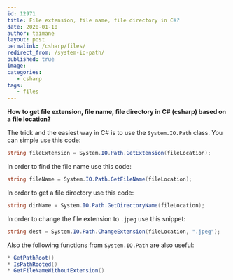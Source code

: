 ```yaml
---
id: 12971
title: File extension, file name, file directory in C#?
date: 2020-01-10
author: taimane
layout: post
permalink: /csharp/files/
redirect_from: /system-io-path/
published: true
image: 
categories:
   - csharp
tags:
   - files
---
```

**How to get file extension, file name, file directory in C# (csharp) based on a file location?**

The trick and the easiest way in C# is to use the `System.IO.Path` class.
You can simple use this code:

```c#
string fileExtension = System.IO.Path.GetExtension(fileLocation);
```
In order to find the file name use this code:

```c#
string fileName = System.IO.Path.GetFileName(fileLocation);

``` 
In order to get a file directory use this code:
```c#
string dirName = System.IO.Path.GetDirectoryName(fileLocation);
``` 
In order to change the file extension to `.jpeg` use this snippet:

```c#
string dest = System.IO.Path.ChangeExtension(fileLocation, ".jpeg");
```
Also the following functions from `System.IO.Path` are also useful:

```c#
* GetPathRoot()
* IsPathRooted()
* GetFileNameWithoutExtension()
```

